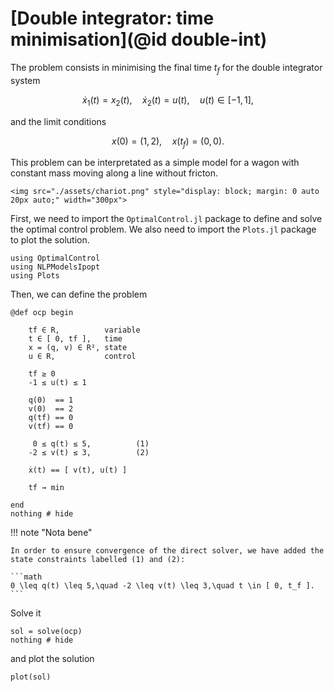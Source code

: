 # [Double integrator: time minimisation](@id double-int)

The problem consists in minimising the final time $t_f$ for the double integrator system

```math
    \dot x_1(t) = x_2(t), \quad \dot x_2(t) = u(t), \quad u(t) \in [-1,1],
```

and the limit conditions

```math
    x(0) = (1,2), \quad x(t_f) = (0,0).
```

This problem can be interpretated as a simple model for a wagon with constant mass moving along
a line without fricton.

```@raw html
<img src="./assets/chariot.png" style="display: block; margin: 0 auto 20px auto;" width="300px">
```

First, we need to import the `OptimalControl.jl` package to define and solve the optimal control problem. We also need to import the `Plots.jl` package to plot the solution.

```@example main
using OptimalControl
using NLPModelsIpopt
using Plots
```

Then, we can define the problem

```@example main
@def ocp begin

    tf ∈ R,          variable
    t ∈ [ 0, tf ],   time
    x = (q, v) ∈ R², state
    u ∈ R,           control

    tf ≥ 0
    -1 ≤ u(t) ≤ 1

    q(0)  == 1
    v(0)  == 2
    q(tf) == 0
    v(tf) == 0

     0 ≤ q(t) ≤ 5,          (1)
    -2 ≤ v(t) ≤ 3,          (2)

    ẋ(t) == [ v(t), u(t) ]

    tf → min

end
nothing # hide
```

!!! note "Nota bene"

    In order to ensure convergence of the direct solver, we have added the state constraints labelled (1) and (2):

    ```math
    0 \leq q(t) \leq 5,\quad -2 \leq v(t) \leq 3,\quad t \in [ 0, t_f ].
    ```

Solve it

```@example main
sol = solve(ocp)
nothing # hide
```

and plot the solution

```@example main
plot(sol)
```
